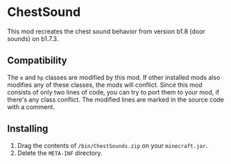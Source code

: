 # ChestSound
This mod recreates the chest sound behavior from version b1.8 (door sounds) on b1.7.3.

## Compatibility
The `e` and `hp` classes are modified by this mod. If other installed mods also modifies any of these classes, the mods will conflict.
Since this mod consists of only two lines of code, you can try to port them to your mod, if there's any class conflict. The modified lines are marked in the source code with a comment.

## Installing
1. Drag the contents of `/bin/ChestSounds.zip` on your `minecraft.jar`.
2. Delete the `META-INF` directory.
